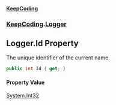 #### [KeepCoding](index.md 'index')
### [KeepCoding](KeepCoding.md 'KeepCoding').[Logger](KeepCoding_Logger.md 'KeepCoding.Logger')
## Logger.Id Property
The unique identifier of the current name.  
```csharp
public int Id { get; }
```
#### Property Value
[System.Int32](https://docs.microsoft.com/en-us/dotnet/api/System.Int32 'System.Int32')
